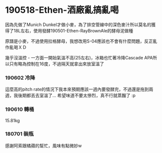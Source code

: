 # 190518-Ethen-酒廠亂搞亂喝

因為先做了Munich Dunkel才做小麥，為了排空管線中的深色麥汁所以莫名的獲得了18L左右，使用發酵190501-Ethen-RayBrownAle的酵母泥做種

原譜是小麥，不過使用拉格酵母，我想改用S-04應該也不會有什麼問題，反正亂作亂喝ＸＤ

幾乎沒溫控 - 一方面一開始氣溫不高(25左右)，冰箱也忙著冷降Cascade APA所以只有略為控制在16度，不過隔天就拿出來放室溫了

### 190602 冷降

這麼高的pitch rate的情況下我本來預期應該一週內要發酵完，不過還是拖到兩週，我後期都丟去室溫了... 希望味道不要太慘烈，真不行就蒸餾了 :p

### 190610 轉桶

15.81kg

### 180701 裝瓶

感謝阿索跟橘蘋的幫忙，風味有點微妙w
